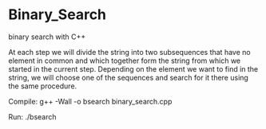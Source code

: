 # Binary_Search
binary search with C++

At each step we will divide the string into two subsequences that have no element in common and which together form the string from which we started in the current step.
Depending on the element we want to find in the string, we will choose one of the sequences and search for it there using the same procedure.

Compile: g++ -Wall -o bsearch binary_search.cpp

Run: ./bsearch
